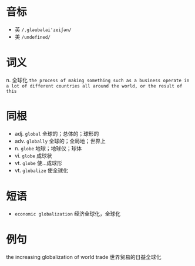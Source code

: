 # 音标

- 英 `/ˌgləubəlai'zeiʃən/`
- 美 `/undefined/`

# 词义

n. 全球化
`the process of making something such as a business operate in a lot of different countries all around the world, or the result of this`

# 同根

- adj. `global` 全球的；总体的；球形的
- adv. `globally` 全球的；全局地；世界上
- n. `globe` 地球；地球仪；球体
- vi. `globe` 成球状
- vt. `globe` 使…成球形
- vt. `globalize` 使全球化

# 短语

- `economic globalization` 经济全球化，全球化

# 例句

the increasing globalization of world trade
世界贸易的日益全球化


